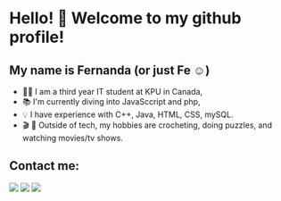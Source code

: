 # Hello! 👋 Welcome to my github profile!
## My name is Fernanda (or just Fe ☺️)

- 👩‍💻 I am a third year IT student at KPU in Canada,
- 📚 I'm currently diving into JavaSccript and php,
- 💡 I have experience with C++, Java, HTML, CSS, mySQL.
- 🎬 🧩 Outside of tech, my hobbies are crocheting, doing puzzles, and watching movies/tv shows.

## Contact me:
<div>
<a href="https://instagram.com/fefersantanaa" target="_blank"><img loading="lazy" src="https://img.shields.io/badge/-Instagram-%23E4405F?style=for-the-badge&logo=instagram&logoColor=white" target="_blank"></a>
<!-- 
<a href="https://www.twitch.tv/seu-usuário-aqui" target="_blank"><img loading="lazy" src="https://img.shields.io/badge/Twitch-9146FF?style=for-the-badge&logo=twitch&logoColor=white" target="_blank"></a>
-->
<a href = "mailto:fernandarolimsantana@gmail.com"><img loading="lazy" src="https://img.shields.io/badge/Gmail-D14836?style=for-the-badge&logo=gmail&logoColor=white" target="_blank"></a>
<a href="https://www.linkedin.com/in/fefersantana" target="_blank"><img loading="lazy" src="https://img.shields.io/badge/-LinkedIn-%230077B5?style=for-the-badge&logo=linkedin&logoColor=white" target="_blank"></a>   
</div>

<!-- 
<div>
<a href="https://github.com/fefersantana">
<img loading="lazy" height="180em" src="https://github-readme-stats.vercel.app/api/top-langs/?username=fefersantana&layout=compact&langs_count=7&theme=dracula"/>
<img loading="lazy" height="180em" src="https://github-readme-stats.vercel.app/api?username=fefersantana&show_icons=true&theme=dracula&include_all_commits=true&count_private=true"/>
</div>
-->
